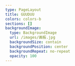 ```yaml
---
type: PageLayout
title: GUUDUU
colors: colors-b
sections: []
backgroundImage:
  type: BackgroundImage
  url: /images/画板.jpg
  backgroundSize: contain
  backgroundPosition: center
  backgroundRepeat: no-repeat
  opacity: 100
---
```

